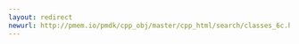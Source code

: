```yaml
---
layout: redirect
newurl: http://pmem.io/pmdk/cpp_obj/master/cpp_html/search/classes_6c.html
---
```

